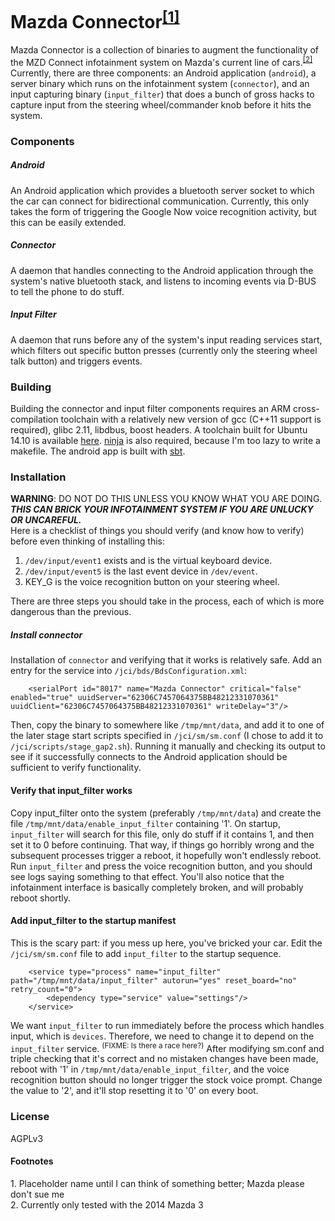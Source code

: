 # Mazda Connector<sup>[[1]](#1)</sup>
Mazda Connector is a collection of binaries to augment the functionality of the MZD Connect infotainment system on Mazda's current line of cars.<sup>[[2]](#2)</sup>&nbsp; Currently, there are three components: an Android application (``android``), a server binary which runs on the infotainment system (``connector``), and an input capturing binary (``input_filter``) that does a bunch of gross hacks to capture input from the steering wheel/commander knob before it hits the system.
### Components
##### Android
An Android application which provides a bluetooth server socket to which the car can connect for bidirectional communication. Currently, this only takes the form of triggering the Google Now voice recognition activity, but this can be easily extended.

##### Connector
A daemon that handles connecting to the Android application through the system's native bluetooth stack, and listens to incoming events via D-BUS to tell the phone to do stuff.

##### Input Filter
A daemon that runs before any of the system's input reading services start, which filters out specific button presses (currently only the steering wheel talk button) and triggers events.

### Building
Building the connector and input filter components requires an ARM cross-compilation toolchain with a relatively new version of gcc (C++11 support is required), glibc 2.11, libdbus, boost headers. A toolchain built for Ubuntu 14.10 is available [here](https://github.com/jmgao/m3-toolchain). [ninja](http://martine.github.io/ninja/) is also required, because I'm too lazy to write a makefile. The android app is built with [sbt](http://www.scala-sbt.org/download.html).

### Installation
**WARNING**: DO NOT DO THIS UNLESS YOU KNOW WHAT YOU ARE DOING.<br/>
_**THIS CAN BRICK YOUR INFOTAINMENT SYSTEM IF YOU ARE UNLUCKY OR UNCAREFUL.**_<br />
Here is a checklist of things you should verify (and know how to verify) before even thinking of installing this:

1. ``/dev/input/event1`` exists and is the virtual keyboard device.
2. ``/dev/input/event5`` is the last event device in ``/dev/event``.
3. KEY_G is the voice recognition button on your steering wheel.

There are three steps you should take in the process, each of which is more dangerous than the previous.

##### Install connector
Installation of ``connector`` and verifying that it works is relatively safe. Add an entry for the service into ``/jci/bds/BdsConfiguration.xml``:
```
    <serialPort id="8017" name="Mazda Connector" critical="false" enabled="true" uuidServer="62306C7457064375BB48212331070361" uuidClient="62306C7457064375BB48212331070361" writeDelay="3"/>
```
Then, copy the binary to somewhere like ``/tmp/mnt/data``, and add it to one of the later stage start scripts specified in ``/jci/sm/sm.conf`` (I chose to add it to ``/jci/scripts/stage_gap2.sh``). Running it manually and checking its output to see if it successfully connects to the Android application should be sufficient to verify functionality.

#### Verify that input_filter works
Copy input_filter onto the system (preferably ``/tmp/mnt/data``) and create the file ``/tmp/mnt/data/enable_input_filter`` containing '1'. On startup, ``input_filter`` will search for this file, only do stuff if it contains 1, and then set it to 0 before continuing. That way, if things go horribly wrong and the subsequent processes trigger a reboot, it hopefully won't endlessly reboot. Run ``input_filter`` and press the voice recognition button, and you should see logs saying something to that effect. You'll also notice that the infotainment interface is basically completely broken, and will probably reboot shortly.

#### Add input_filter to the startup manifest
This is the scary part: if you mess up here, you've bricked your car. Edit the ``/jci/sm/sm.conf`` file to add ``input_filter`` to the startup sequence.
```
    <service type="process" name="input_filter" path="/tmp/mnt/data/input_filter" autorun="yes" reset_board="no" retry_count="0">
        <dependency type="service" value="settings"/>
    </service>
```
We want ``input_filter`` to run immediately before the process which handles input, which is ``devices``. Therefore, we need to change it to depend on the ``input_filter`` service. <sup>(FIXME: Is there a race here?)</sup> After modifying sm.conf and triple checking that it's correct and no mistaken changes have been made, reboot with '1' in ``/tmp/mnt/data/enable_input_filter``, and the voice recognition button should no longer trigger the stock voice prompt. Change the value to '2', and it'll stop resetting it to '0' on every boot.

### License
AGPLv3



#### Footnotes
<a name="1"/>1. Placeholder name until I can think of something better; Mazda please don't sue me <br />
<a name="2"/>2. Currently only tested with the 2014 Mazda 3

